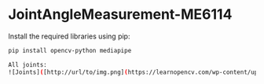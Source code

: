 # JointAngleMeasurement-ME6114

Install the required libraries using pip:

```bash
pip install opencv-python mediapipe

All joints:
![Joints]([http://url/to/img.png](https://learnopencv.com/wp-content/uploads/2022/03/MediaPipe-pose-BlazePose-Topology.jpg)https://learnopencv.com/wp-content/uploads/2022/03/MediaPipe-pose-BlazePose-Topology.jpg)

